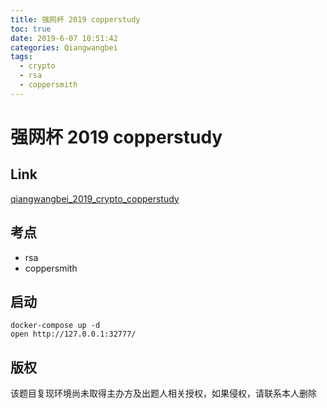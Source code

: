 ```yaml
---
title: 强网杯 2019 copperstudy
toc: true
date: 2019-6-07 10:51:42
categories: Qiangwangbei
tags:
  - crypto
  - rsa
  - coppersmith
---
```


# 强网杯 2019 copperstudy

## Link

[qiangwangbei_2019_crypto_copperstudy](https://github.com/CTFTraining/qiangwangbei_2019_crypto_copperstudy)

## 考点

- rsa
- coppersmith


## 启动

	docker-compose up -d
	open http://127.0.0.1:32777/


## 版权

该题目复现环境尚未取得主办方及出题人相关授权，如果侵权，请联系本人删除
